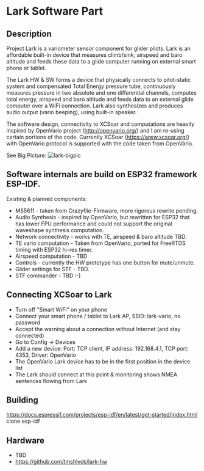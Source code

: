 # Lark Software Part

## Description

Project Lark is a variometer sensor component for glider pilots. Lark is an affordable built-in device that measures climb/sink, airspeed and baro altitude and feeds these data to a glide computer running on external smart phone or tablet.

The Lark HW & SW forms a device that physically connects to pitot-static system and compensated Total Energy pressure tube, continuously measures pressure in two absolute and one differential channels, computes total energy, airspeed and baro altitude and feeds data to an external glide computer over a WiFi connection. Lark also synthesizes and produces audio output (vario beeping), using built-in speaker.

The software design, connectivity to XCSoar and computations are heavily inspired by OpenVario project (http://openvario.org/) and I am re-using certain portions of the code. Currently XCSoar (https://www.xcsoar.org/) with OpenVario protocol is supported with the code taken from OpenVario.

See Big Picture:
![lark-bigpic](https://user-images.githubusercontent.com/1937910/35349247-af350b68-013a-11e8-8e8e-ceb67e1bd683.png)

## Software internals are build on ESP32 framework ESP-IDF.
Existing & planned components:
* MS5611 - taken from Crazyflie-Firmware, more rigorous rewrite pending.
* Audio Synthesis - inspired by OpenVario, but rewritten for ESP32 that has lower FPU performance and could not support the original waveshape synthesis computation.
* Network connectivity - works with TE, airspeed & baro altitude TBD.
* TE vario computation - Taken from OpenVario, ported for FreeRTOS timing with ESP32 hi-res timer.
* Airspeed computation - TBD
* Controls - currently the HW prototype has one button for mute/unmute.
* Glider settings for STF - TBD.
* STF commander - TBD :-)

## Connecting XCSoar to Lark
* Turn off "Smart WiFi" on your phone
* Connect your smart phone / tablet to Lark AP, SSID: lark-vario, no password
* Accept the warning about a connection without Internet (and stay connected) 
* Go to Config -> Devices
* Add a new device: Port: TCP client, IP address: 192.168.4.1, TCP port: 4353, Driver: OpenVario
* The OpenVario Lark device has to be in the first position in the device list
* The Lark should connect at this point & monitoring shows NMEA sentences flowing from Lark

## Building

https://docs.espressif.com/projects/esp-idf/en/latest/get-started/index.html
clone esp-idf

## Hardware
 * TBD
 * https://github.com/tmshlvck/lark-hw
